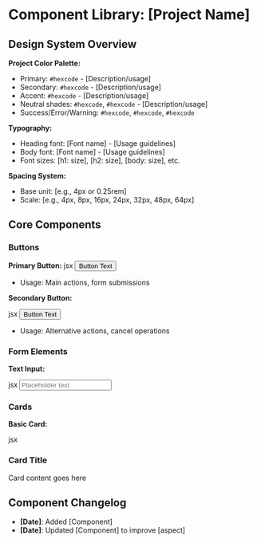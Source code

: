 # Component Library: [Project Name]

## Design System Overview

**Project Color Palette:**
- Primary: `#hexcode` - [Description/usage]
- Secondary: `#hexcode` - [Description/usage]
- Accent: `#hexcode` - [Description/usage]
- Neutral shades: `#hexcode`, `#hexcode` - [Description/usage]
- Success/Error/Warning: `#hexcode`, `#hexcode`, `#hexcode`

**Typography:**
- Heading font: [Font name] - [Usage guidelines]
- Body font: [Font name] - [Usage guidelines]
- Font sizes: [h1: size], [h2: size], [body: size], etc.

**Spacing System:**
- Base unit: [e.g., 4px or 0.25rem]
- Scale: [e.g., 4px, 8px, 16px, 24px, 32px, 48px, 64px]

## Core Components

### Buttons

**Primary Button:**
jsx
<button className="bg-primary text-white px-4 py-2 rounded-md hover:bg-primary-dark">
  Button Text
</button>

  - Usage: Main actions, form submissions

**Secondary Button:**

jsx
<button className="border border-primary text-primary px-4 py-2 rounded-md hover:bg-primary-light">
  Button Text
</button>


  - Usage: Alternative actions, cancel operations

### Form Elements

**Text Input:**

jsx
<input
  type="text"
  className="border border-neutral-300 rounded-md px-3 py-2 focus:ring-2 focus:ring-primary focus:border-transparent"
  placeholder="Placeholder text"
/>


### Cards

**Basic Card:**

jsx
<div className="bg-white rounded-lg shadow-md p-4">
  <h3 className="text-lg font-semibold mb-2">Card Title</h3>
  <p className="text-neutral-600">Card content goes here</p>
</div>


## Component Changelog

  - **[Date]**: Added [Component]
  - **[Date]**: Updated [Component] to improve [aspect]

<!-- end list -->


